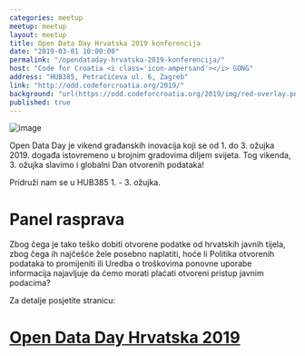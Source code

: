```yaml
---
categories: meetup
meetup: meetup
layout: meetup
title: Open Data Day Hrvatska 2019 konferencija
date: "2019-03-01 10:00:00"
permalink: "/opendataday-hrvatska-2019-konferencija/"
host: "Code for Croatia <i class='icon-ampersand'></i> GONG"
address: "HUB385, Petračićeva ul. 6, Zagreb"
link: "http://odd.codeforcroatia.org/2019/"
background: "url(https://odd.codeforcroatia.org/2019/img/red-overlay.png)"
published: true
---
```


![image](https://odd.codeforcroatia.org/2019/img/logos/ODD_official_logo.png)

Open Data Day je vikend građanskih inovacija koji se od 1. do 3. ožujka 2019. događa istovremeno u brojnim gradovima diljem svijeta. Tog vikenda, 3. ožujka slavimo i globalni Dan otvorenih podataka!

Pridruži nam se u HUB385 1. - 3. ožujka.

# Panel rasprava

Zbog čega je tako teško dobiti otvorene podatke od hrvatskih javnih tijela, zbog čega ih najčešće žele posebno naplatiti, hoće li Politika otvorenih podataka to promijeniti ili Uredba o troškovima ponovne uporabe informacija najavljuje da ćemo morati plaćati otvoreni pristup javnim podacima? 

Za detalje posjetite stranicu:

# [Open Data Day Hrvatska 2019](http://odd.codeforcroatia.org/2019/)